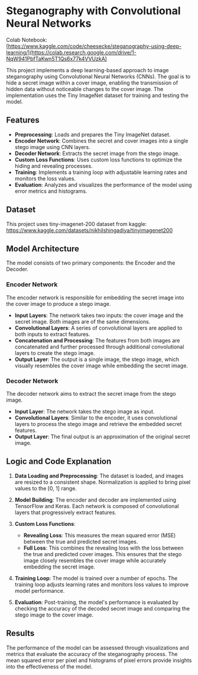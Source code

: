 # Steganography with Convolutional Neural Networks
Colab Notebook: [https://www.kaggle.com/code/cheesecke/steganography-using-deep-learning/](https://colab.research.google.com/drive/1-NqW941PbfTaKwn5T1Qs6x77k4VVUzkA)


This project implements a deep learning-based approach to image steganography using Convolutional Neural Networks (CNNs). The goal is to hide a secret image within a cover image, enabling the transmission of hidden data without noticeable changes to the cover image. The implementation uses the Tiny ImageNet dataset for training and testing the model.

## Features

- **Preprocessing**: Loads and prepares the Tiny ImageNet dataset.
- **Encoder Network**: Combines the secret and cover images into a single stego image using CNN layers.
- **Decoder Network**: Extracts the secret image from the stego image.
- **Custom Loss Functions**: Uses custom loss functions to optimize the hiding and revealing processes.
- **Training**: Implements a training loop with adjustable learning rates and monitors the loss values.
- **Evaluation**: Analyzes and visualizes the performance of the model using error metrics and histograms.

## Dataset
This project uses tiny-imagenet-200 dataset from kaggle: 
https://www.kaggle.com/datasets/nikhilshingadiya/tinyimagenet200

## Model Architecture

The model consists of two primary components: the Encoder and the Decoder. 

### Encoder Network

The encoder network is responsible for embedding the secret image into the cover image to produce a stego image. 

- **Input Layers**: The network takes two inputs: the cover image and the secret image. Both images are of the same dimensions.
- **Convolutional Layers**: A series of convolutional layers are applied to both inputs to extract features.
- **Concatenation and Processing**: The features from both images are concatenated and further processed through additional convolutional layers to create the stego image.
- **Output Layer**: The output is a single image, the stego image, which visually resembles the cover image while embedding the secret image.

### Decoder Network

The decoder network aims to extract the secret image from the stego image.

- **Input Layer**: The network takes the stego image as input.
- **Convolutional Layers**: Similar to the encoder, it uses convolutional layers to process the stego image and retrieve the embedded secret features.
- **Output Layer**: The final output is an approximation of the original secret image.

## Logic and Code Explanation

1. **Data Loading and Preprocessing**: The dataset is loaded, and images are resized to a consistent shape. Normalization is applied to bring pixel values to the [0, 1] range.

2. **Model Building**: The encoder and decoder are implemented using TensorFlow and Keras. Each network is composed of convolutional layers that progressively extract features.

3. **Custom Loss Functions**: 
   - **Revealing Loss**: This measures the mean squared error (MSE) between the true and predicted secret images.
   - **Full Loss**: This combines the revealing loss with the loss between the true and predicted cover images. This ensures that the stego image closely resembles the cover image while accurately embedding the secret image.

4. **Training Loop**: The model is trained over a number of epochs. The training loop adjusts learning rates and monitors loss values to improve model performance.

5. **Evaluation**: Post-training, the model's performance is evaluated by checking the accuracy of the decoded secret image and comparing the stego image to the cover image.

## Results

The performance of the model can be assessed through visualizations and metrics that evaluate the accuracy of the steganography process. The mean squared error per pixel and histograms of pixel errors provide insights into the effectiveness of the model.


